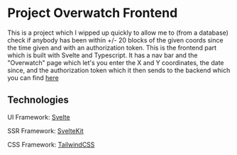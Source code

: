 # Project Overwatch Frontend

This is a project which I wipped up quickly to allow me to (from a database) check if anybody has been within +/- 20 blocks of the given coords since the time given and with an authorization token. This is the frontend part which is built with Svelte and Typescript. It has a nav bar and the "Overwatch" page which let's you enter the X and Y coordinates, the date since, and the authorization token which it then sends to the backend which you can find [here](https://github.com/Stetsed/project-overwatch-backend)

## Technologies

UI Framework: [Svelte](https://svelte.dev/)

SSR Framework: [SvelteKit](https://kit.svelte.dev/)

CSS Framework: [TailwindCSS](https://tailwindcss.com/)
